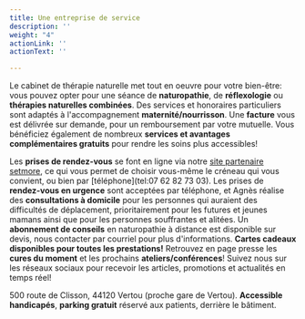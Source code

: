 ```yaml
---
title: Une entreprise de service
description: ''
weight: "4"
actionLink: ''
actionText: ''

---
```

Le cabinet de thérapie naturelle met tout en oeuvre pour votre bien-être: vous pouvez opter pour une séance de **naturopathie**, de **réflexologie** ou **thérapies naturelles combinées**. Des services et honoraires particuliers sont adaptés à l'accompagnement **maternité/nourrisson**. Une **facture** vous est délivrée sur demande, pour un remboursement par votre mutuelle. Vous bénéficiez également de nombreux  **services et avantages complémentaires gratuits** pour rendre les soins plus accessibles!

Les **prises de rendez-vous** se font en ligne via notre [site partenaire setmore](https://thenat.setmore.com/services), ce qui vous permet de choisir vous-même le créneau qui vous convient, ou bien par [téléphone](tel:07 62 82 73 03). Les prises de **rendez-vous en urgence** sont acceptées par téléphone, et Agnès réalise des **consultations à domicile** pour les personnes qui auraient des difficultés de déplacement, prioritairement pour les futures et jeunes mamans ainsi que pour les personnes souffrantes et alitées. Un **abonnement de conseils** en naturopathie à distance est disponible sur devis, nous contacter par courriel pour plus d'informations. **Cartes cadeaux disponibles pour toutes les prestations!** Retrouvez en page presse les **cures du moment** et les prochains **ateliers/conférences**! Suivez nous sur les réseaux sociaux pour recevoir les articles, promotions et actualités en temps réel!

500 route de Clisson, 44120 Vertou (proche gare de Vertou). **Accessible handicapés**, **parking gratuit** réservé aux patients, derrière le bâtiment.